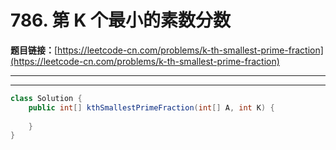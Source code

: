 # 786. 第 K 个最小的素数分数

**题目链接：**[https://leetcode-cn.com/problems/k-th-smallest-prime-fraction](https://leetcode-cn.com/problems/k-th-smallest-prime-fraction)

---

<Cards card="leetcode_786_k-th-smallest-prime-fraction"></Cards>

---

```java
class Solution {
    public int[] kthSmallestPrimeFraction(int[] A, int K) {
        
    }
}
```